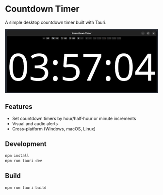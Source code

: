# Countdown Timer

A simple desktop countdown timer built with Tauri.

![Countdown Timer Screenshot](doc/timer.png)

## Features
- Set countdown timers by hour/half-hour or minute increments
- Visual and audio alerts
- Cross-platform (Windows, macOS, Linux)

## Development
```bash
npm install
npm run tauri dev
```

## Build
```bash
npm run tauri build
```